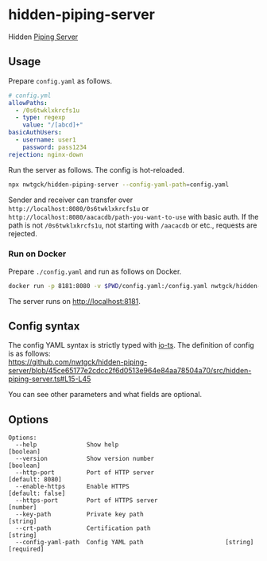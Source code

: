 # hidden-piping-server
Hidden [Piping Server](https://github.com/nwtgck/piping-server)

## Usage

Prepare `config.yaml` as follows.

```yaml
# config.yml
allowPaths:
  - /0s6twklxkrcfs1u
  - type: regexp
    value: "/[abcd]+"
basicAuthUsers:
  - username: user1
    password: pass1234
rejection: nginx-down
```

Run the server as follows. The config is hot-reloaded.

```bash
npx nwtgck/hidden-piping-server --config-yaml-path=config.yaml
```

Sender and receiver can transfer over `http://localhost:8080/0s6twklxkrcfs1u` or `http://localhost:8080/aacacdb/path-you-want-to-use` with basic auth. If the path is not `/0s6twklxkrcfs1u`, not starting with `/aacacdb` or etc., requests are rejected.

### Run on Docker

Prepare `./config.yaml` and run as follows on Docker.

```bash
docker run -p 8181:8080 -v $PWD/config.yaml:/config.yaml nwtgck/hidden-piping-server --config-yaml-path=/config.yaml
```

The server runs on <http://localhost:8181>.

## Config syntax

The config YAML syntax is strictly typed with [io-ts](https://github.com/gcanti/io-ts). The definition of config is as follows:  
<https://github.com/nwtgck/hidden-piping-server/blob/45ce65177e2cdcc2f6d0513e964e84aa78504a70/src/hidden-piping-server.ts#L15-L45>

You can see other parameters and what fields are optional.

## Options

```
Options:
  --help              Show help                                        [boolean]
  --version           Show version number                              [boolean]
  --http-port         Port of HTTP server                        [default: 8080]
  --enable-https      Enable HTTPS                              [default: false]
  --https-port        Port of HTTPS server                              [number]
  --key-path          Private key path                                  [string]
  --crt-path          Certification path                                [string]
  --config-yaml-path  Config YAML path                       [string] [required]
```

